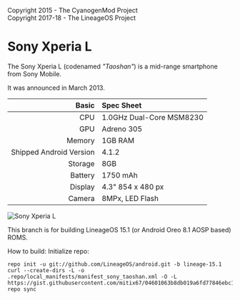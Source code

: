 Copyright 2015 - The CyanogenMod Project  
Copyright 2017-18 - The LineageOS Project  

Sony Xperia L
==============

The Sony Xperia L (codenamed _"Taoshan"_) is a mid-range smartphone from Sony Mobile.

It was announced in March 2013.

Basic   | Spec Sheet
-------:|:-------------------------
CPU     | 1.0GHz Dual-Core MSM8230
GPU     | Adreno 305
Memory  | 1GB RAM
Shipped Android Version | 4.1.2
Storage | 8GB
Battery | 1750 mAh
Display | 4.3" 854 x 480 px
Camera  | 8MPx, LED Flash

![Sony Xperia L](http://cdn2.gsmarena.com/vv/pics/sony/sony-xperia-l-01.jpg "Sony Xperia L in black")

This branch is for building LineageOS 15.1 (or Android Oreo 8.1 AOSP based) ROMS.

How to build:
Initialize repo:

    repo init -u git://github.com/LineageOS/android.git -b lineage-15.1
    curl --create-dirs -L -o .repo/local_manifests/manifest_sony_taoshan.xml -O -L https://gist.githubusercontent.com/mitix67/04601063b8db019a6fd77846ebc17fad/raw/782eba4fe0dbe8e0be39418860bd9ff857487b86/manifest_sony_taoshan.xml
    repo sync
